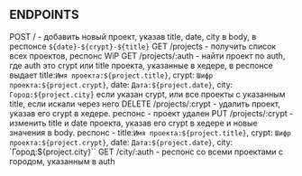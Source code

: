 ENDPOINTS
--------------------
POST / - добавить новый проект, указав title, date, city в body, в респонсе `${date}-${crypt}-${title}`
GET /projects - получить список всех проектов, респонс WiP
GET /projects/:auth - найти проект по auth, где auth это crypt или title проекта, указанные в хедере, в респонсе выдает 
            title:`Имя проекта:${project.title}`,
            crypt: `Шифр проекта:${project.crypt}`,
            date: `Дата:${project.date}`,
            city: `Город:${project.city}` если указан crypt, или все проекты с указанным title, если искали через него
DELETE /projects/:crypt - удалить проект, указав его crypt в хедере. респонс - проект удален
PUT /projects/:crypt - изменить title и date проекта, указав его crypt в хедере и новые значения в body. респонс - 
            title:`Имя проекта:${project.title}`,
            crypt: `Шифр проекта:${project.crypt}`,
            date: `Дата:${project.date}`,
            city: `Город:${project.city}``
GET /city/:auth - респонс со всеми проектами с городом, указанным в auth